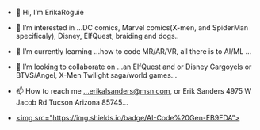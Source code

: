 - 👋 Hi, I’m ErikaRoguie
- 👀 I’m interested in ...DC comics, Marvel comics(X-men, and SpiderMan specificaly), Disney, ElfQuest, braiding and dogs..
- 🌱 I’m currently learning ...how to code MR/AR/VR, all there is to AI/ML ...
- 💞️ I’m looking to collaborate on ...an ElfQuest and or Disney Gargoyels or BTVS/Angel, X-Men Twilight saga/world games...
- 📫 How to reach me ...erikalsanders@msn.com, or  Erik Sanders 4975 W Jacob Rd Tucson Arizona 85745...

- <a href=“https://app.commanddash.io/agent.github.com/erikaroguie”><img src="https://img.shields.io/badge/AI-Code%20Gen-EB9FDA”></a>

<!---
ErikaRoguie/ErikaRoguie is a ✨ special ✨ repository because its `README.md` (this file) appears on your GitHub profile.
You can click the Preview link to take a look at your changes.
--->
